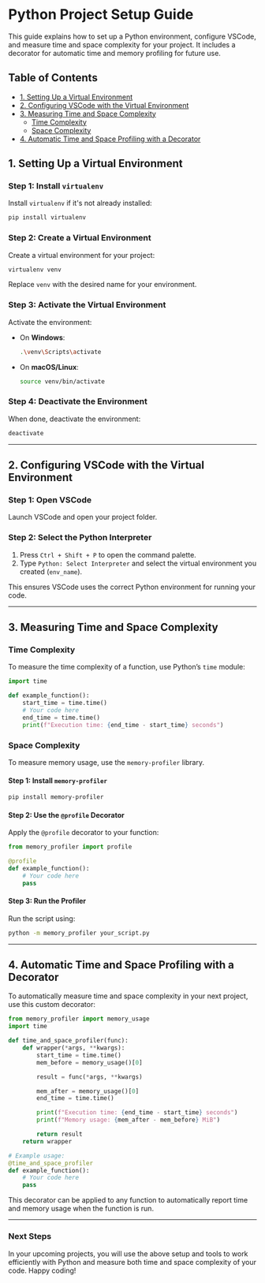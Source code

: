 
# Python Project Setup Guide

This guide explains how to set up a Python environment, configure VSCode, and measure time and space complexity for your project. It includes a decorator for automatic time and memory profiling for future use.

## Table of Contents
- [1. Setting Up a Virtual Environment](#1-setting-up-a-virtual-environment)
- [2. Configuring VSCode with the Virtual Environment](#2-configuring-vscode-with-the-virtual-environment)
- [3. Measuring Time and Space Complexity](#3-measuring-time-and-space-complexity)
  - [Time Complexity](#time-complexity)
  - [Space Complexity](#space-complexity)
- [4. Automatic Time and Space Profiling with a Decorator](#4-automatic-time-and-space-profiling-with-a-decorator)

## 1. Setting Up a Virtual Environment

### Step 1: Install `virtualenv`
Install `virtualenv` if it's not already installed:
```bash
pip install virtualenv
```

### Step 2: Create a Virtual Environment
Create a virtual environment for your project:
```bash
virtualenv venv
```

Replace `venv` with the desired name for your environment.

### Step 3: Activate the Virtual Environment
Activate the environment:

- On **Windows**:
  ```bash
  .\venv\Scripts\activate
  ```
- On **macOS/Linux**:
  ```bash
  source venv/bin/activate
  ```

### Step 4: Deactivate the Environment
When done, deactivate the environment:
```bash
deactivate
```

---

## 2. Configuring VSCode with the Virtual Environment

### Step 1: Open VSCode
Launch VSCode and open your project folder.

### Step 2: Select the Python Interpreter
1. Press `Ctrl + Shift + P` to open the command palette.
2. Type `Python: Select Interpreter` and select the virtual environment you created (`env_name`).

This ensures VSCode uses the correct Python environment for running your code.

---

## 3. Measuring Time and Space Complexity

### Time Complexity
To measure the time complexity of a function, use Python’s `time` module:
```python
import time

def example_function():
    start_time = time.time()
    # Your code here
    end_time = time.time()
    print(f"Execution time: {end_time - start_time} seconds")
```

### Space Complexity
To measure memory usage, use the `memory-profiler` library.

#### Step 1: Install `memory-profiler`
```bash
pip install memory-profiler
```

#### Step 2: Use the `@profile` Decorator
Apply the `@profile` decorator to your function:
```python
from memory_profiler import profile

@profile
def example_function():
    # Your code here
    pass
```

#### Step 3: Run the Profiler
Run the script using:
```bash
python -m memory_profiler your_script.py
```

---

## 4. Automatic Time and Space Profiling with a Decorator

To automatically measure time and space complexity in your next project, use this custom decorator:

```python
from memory_profiler import memory_usage
import time

def time_and_space_profiler(func):
    def wrapper(*args, **kwargs):
        start_time = time.time()
        mem_before = memory_usage()[0]

        result = func(*args, **kwargs)

        mem_after = memory_usage()[0]
        end_time = time.time()

        print(f"Execution time: {end_time - start_time} seconds")
        print(f"Memory usage: {mem_after - mem_before} MiB")

        return result
    return wrapper

# Example usage:
@time_and_space_profiler
def example_function():
    # Your code here
    pass
```

This decorator can be applied to any function to automatically report time and memory usage when the function is run.

---

### Next Steps
In your upcoming projects, you will use the above setup and tools to work efficiently with Python and measure both time and space complexity of your code. Happy coding!
